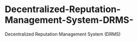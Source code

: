 # Decentralized-Reputation-Management-System-DRMS-
Decentralized Reputation Management System (DRMS) 

